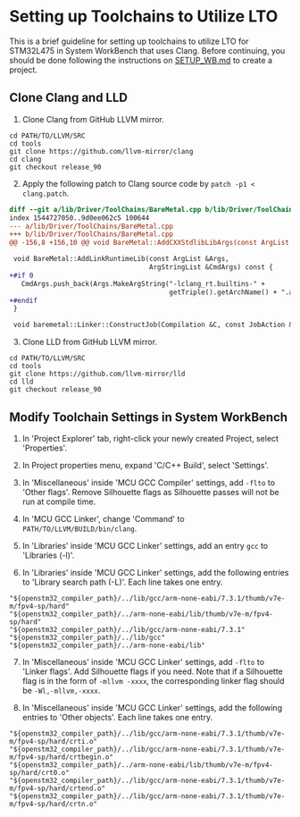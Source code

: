 # Setting up Toolchains to Utilize LTO

This is a brief guideline for setting up toolchains to utilize LTO for STM32L475 in System WorkBench that uses Clang.
Before continuing, you should be done following the instructions on [SETUP_WB.md](SETUP_WB.md) to create a project.

## Clone Clang and LLD

1. Clone Clang from GitHub LLVM mirror.
```shell
cd PATH/TO/LLVM/SRC
cd tools
git clone https://github.com/llvm-mirror/clang
cd clang
git checkout release_90
```

2.  Apply the following patch to Clang source code by `patch -p1 < clang.patch`.
```diff
diff --git a/lib/Driver/ToolChains/BareMetal.cpp b/lib/Driver/ToolChains/BareMetal.cpp
index 1544727050..9d0ee062c5 100644
--- a/lib/Driver/ToolChains/BareMetal.cpp
+++ b/lib/Driver/ToolChains/BareMetal.cpp
@@ -156,8 +156,10 @@ void BareMetal::AddCXXStdlibLibArgs(const ArgList &Args,

 void BareMetal::AddLinkRuntimeLib(const ArgList &Args,
                                   ArgStringList &CmdArgs) const {
+#if 0
   CmdArgs.push_back(Args.MakeArgString("-lclang_rt.builtins-" +
                                        getTriple().getArchName() + ".a"));
+#endif
 }

 void baremetal::Linker::ConstructJob(Compilation &C, const JobAction &JA,
```

3. Clone LLD from GitHub LLVM mirror.
```shell
cd PATH/TO/LLVM/SRC
cd tools
git clone https://github.com/llvm-mirror/lld
cd lld
git checkout release_90
```

## Modify Toolchain Settings in System WorkBench

1. In 'Project Explorer' tab, right-click your newly created Project, select 'Properties'.

2. In Project properties menu, expand 'C/C++ Build', select 'Settings'.

3. In 'Miscellaneous' inside 'MCU GCC Compiler' settings, add `-flto` to 'Other flags'.
   Remove Silhouette flags as Silhouette passes will not be run at compile time.

4. In 'MCU GCC Linker', change 'Command' to `PATH/TO/LLVM/BUILD/bin/clang`.

5. In 'Libraries' inside 'MCU GCC Linker' settings, add an entry `gcc` to 'Libraries (-l)'.

6. In 'Libraries' inside 'MCU GCC Linker' settings, add the following entries to 'Library search path (-L)'.
   Each line takes one entry.
```
"${openstm32_compiler_path}/../lib/gcc/arm-none-eabi/7.3.1/thumb/v7e-m/fpv4-sp/hard"
"${openstm32_compiler_path}/../arm-none-eabi/lib/thumb/v7e-m/fpv4-sp/hard"
"${openstm32_compiler_path}/../lib/gcc/arm-none-eabi/7.3.1"
"${openstm32_compiler_path}/../lib/gcc"
"${openstm32_compiler_path}/../arm-none-eabi/lib"
```

7. In 'Miscellaneous' inside 'MCU GCC Linker' settings, add `-flto` to 'Linker flags'.
   Add Silhouette flags if you need.  Note that if a Silhouette flag is in the form of `-mllvm -xxxx`,
   the corresponding linker flag should be `-Wl,-mllvm,-xxxx`.

8. In 'Miscellaneous' inside 'MCU GCC Linker' settings, add the following entries to 'Other objects'.
   Each line takes one entry.
```
"${openstm32_compiler_path}/../lib/gcc/arm-none-eabi/7.3.1/thumb/v7e-m/fpv4-sp/hard/crti.o"
"${openstm32_compiler_path}/../lib/gcc/arm-none-eabi/7.3.1/thumb/v7e-m/fpv4-sp/hard/crtbegin.o"
"${openstm32_compiler_path}/../arm-none-eabi/lib/thumb/v7e-m/fpv4-sp/hard/crt0.o"
"${openstm32_compiler_path}/../lib/gcc/arm-none-eabi/7.3.1/thumb/v7e-m/fpv4-sp/hard/crtend.o"
"${openstm32_compiler_path}/../lib/gcc/arm-none-eabi/7.3.1/thumb/v7e-m/fpv4-sp/hard/crtn.o"
```
